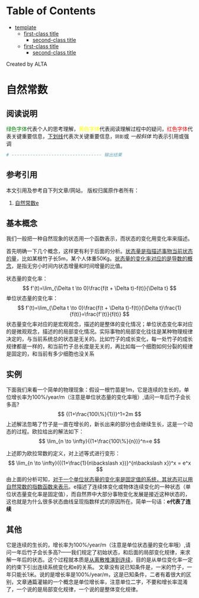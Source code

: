 
Table of Contents
=================

   * [template](#template)
      * [first-class title](#first-class-title)
         * [second-class title](#second-class-title)
      * [first-class title](#first-class-title-1)
         * [second-class title](#second-class-title-1)

Created by ALTA
# 自然常数  
## 阅读说明  

<font color=#008000>绿色字体</font>代表个人的思考理解，<font color=Yellow>黄色字体</font>代表阅读理解过程中的疑问，<font color=Red>红色字体</font>代表关键重要信息，<u>下划线</u>代表次关键重要信息，`阴影`或 *一般斜体* 均表示引用或强调 

```python
# ---------------------------------- 输出结果
```

## 参考引用  

本文引用及参考自下列文章/网站， 版权归属原作者所有：

1. [自然常数e](<https://zhuanlan.zhihu.com/p/40317763>)

## 基本概念  

我们一般把一种自然现象的状态用一个函数表示，而状态的变化用变化率来描述。  

首先明确一下几个概念，这样更有利于后面的分析。<u>状态量是指描述事物当前状态的量</u>，比如某根竹子长5m，某个人体重50Kg。<u>状态量的变化率对应的是导数的概念</u>，是指无穷小时间内状态增量和时间增量的比值。

状态量的变化率：  
$$
f'(t)=\lim_{\Delta t \to 0}\frac{f(t + \Delta t)-f(t)}{\Delta t}
$$
单位状态量的变化率：  
$$
f'(t)=\lim_{\Delta t \to 0}\frac{f(t + \Delta t)-f(t)}{\Delta t}\frac{1}{f(t)}=\frac{f'(t)}{f(t)}
$$
状态量变化率对应的是宏观观念，描述的是整体的变化情况；单位状态变化率对应的是微观观念，描述的的局部变化情况。实际事物的局部变化往往是某种物理规律决定的，与当前系统总的状态是无关的。比如竹子的成长变化，每一处竹子的成长规律都是一样的，和当前竹子总长度是无关的，再比如每一个细胞如何分裂的规律是固定的，和当前有多少细胞也没关系  

## 实例  

下面我们来看一个简单的物理现象：假设一根竹苗是1m，它是连续的生长的，单位增长率为100%/year/m（注意是单位状态量的变化率哦）,请问一年后竹子会长多高?  
$$
{(1+\frac{100\%}{1})}^1=2m
$$
上述解法忽略了竹子是一直在增长的，新长出来的部分也会继续生长，这是一个动态的过程。欧拉给出的解法如下：
$$
\lim_{n \to \infty}{(1+\frac{100\%}{n})}^n=e
$$

上述即为欧拉常数的定义，对上述等式进行变形：  
$$
\lim_{n \to \infty}({(1+\frac{1}{n\backslash x})}^{n\backslash x})^x = e^x
$$
由上面的分析可知，<u>对于一个单位状态量的变化率是固定值的系统，其状态可以用自然常数的指数函数来表示</u>。e描述了连续体变化或物体连续变化的一种状态（单位状态量变化率是固定值），而自然界中大部分事物变化发展是接近这种状态的，这也就是为什么很多状态曲线呈现指数样式的原因所在。简单一句话：**e代表了连续**

## 其他  

它是连续的生长的，增长率为100%/year/m（注意是单位状态量的变化率哦）,请问一年后竹子会长多高?——我们规定了初始状态，和后面的局部变化规律，来求解一年后的状态。这个过程就本质是<u>从离散推演到连续</u>，目的是从单位变化率一定的约束下引出连续系统变化和e的关系。 文章没有说已知条件是，一米的竹子，一年只能长1米。说的是增长率是100%/year/m，这是已知条件，二者有着很大的区别，文章通篇灌输的一个概念是单位增长率，注意单位二字，不要和增长率混淆了，一个说的是局部变化规律，一个说的是整体变化规律。